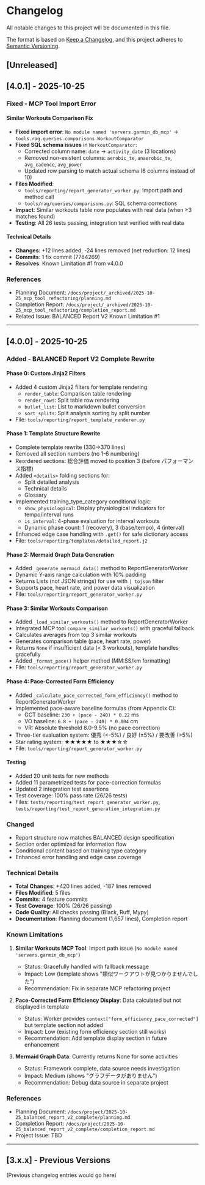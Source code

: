 # Changelog

All notable changes to this project will be documented in this file.

The format is based on [Keep a Changelog](https://keepachangelog.com/en/1.0.0/),
and this project adheres to [Semantic Versioning](https://semver.org/spec/v2.0.0.html).

## [Unreleased]

## [4.0.1] - 2025-10-25

### Fixed - MCP Tool Import Error

#### Similar Workouts Comparison Fix
- **Fixed import error**: `No module named 'servers.garmin_db_mcp'` → `tools.rag.queries.comparisons.WorkoutComparator`
- **Fixed SQL schema issues** in `WorkoutComparator`:
  - Corrected column name: `date` → `activity_date` (3 locations)
  - Removed non-existent columns: `aerobic_te`, `anaerobic_te`, `avg_cadence`, `avg_power`
  - Updated row parsing to match actual schema (6 columns instead of 10)
- **Files Modified**:
  - `tools/reporting/report_generator_worker.py`: Import path and method call
  - `tools/rag/queries/comparisons.py`: SQL schema corrections
- **Impact**: Similar workouts table now populates with real data (when ≥3 matches found)
- **Testing**: All 26 tests passing, integration test verified with real data

#### Technical Details
- **Changes**: +12 lines added, -24 lines removed (net reduction: 12 lines)
- **Commits**: 1 fix commit (7784269)
- **Resolves**: Known Limitation #1 from v4.0.0

### References
- Planning Document: `/docs/project/_archived/2025-10-25_mcp_tool_refactoring/planning.md`
- Completion Report: `/docs/project/_archived/2025-10-25_mcp_tool_refactoring/completion_report.md`
- Related Issue: BALANCED Report V2 Known Limitation #1

---

## [4.0.0] - 2025-10-25

### Added - BALANCED Report V2 Complete Rewrite

#### Phase 0: Custom Jinja2 Filters
- Added 4 custom Jinja2 filters for template rendering:
  - `render_table`: Comparison table rendering
  - `render_rows`: Split table row rendering
  - `bullet_list`: List to markdown bullet conversion
  - `sort_splits`: Split analysis sorting by split number
- File: `tools/reporting/report_template_renderer.py`

#### Phase 1: Template Structure Rewrite
- Complete template rewrite (330→370 lines)
- Removed all section numbers (no 1-6 numbering)
- Reordered sections: 総合評価 moved to position 3 (before パフォーマンス指標)
- Added `<details>` folding sections for:
  - Split detailed analysis
  - Technical details
  - Glossary
- Implemented training_type_category conditional logic:
  - `show_physiological`: Display physiological indicators for tempo/interval runs
  - `is_interval`: 4-phase evaluation for interval workouts
  - Dynamic phase count: 1 (recovery), 3 (base/tempo), 4 (interval)
- Enhanced edge case handling with `.get()` for safe dictionary access
- File: `tools/reporting/templates/detailed_report.j2`

#### Phase 2: Mermaid Graph Data Generation
- Added `_generate_mermaid_data()` method to ReportGeneratorWorker
- Dynamic Y-axis range calculation with 10% padding
- Returns Lists (not JSON strings) for use with `| tojson` filter
- Supports pace, heart rate, and power data visualization
- File: `tools/reporting/report_generator_worker.py`

#### Phase 3: Similar Workouts Comparison
- Added `_load_similar_workouts()` method to ReportGeneratorWorker
- Integrated MCP tool `compare_similar_workouts()` with graceful fallback
- Calculates averages from top 3 similar workouts
- Generates comparison table (pace, heart rate, power)
- Returns `None` if insufficient data (< 3 workouts), template handles gracefully
- Added `_format_pace()` helper method (MM:SS/km formatting)
- File: `tools/reporting/report_generator_worker.py`

#### Phase 4: Pace-Corrected Form Efficiency
- Added `_calculate_pace_corrected_form_efficiency()` method to ReportGeneratorWorker
- Implemented pace-aware baseline formulas (from Appendix C):
  - GCT baseline: `230 + (pace - 240) * 0.22` ms
  - VO baseline: `6.8 + (pace - 240) * 0.004` cm
  - VR: Absolute threshold 8.0-9.5% (no pace correction)
- Three-tier evaluation system: 優秀 (<-5%) / 良好 (±5%) / 要改善 (>5%)
- Star rating system: ★★★★★ to ★★★☆☆
- File: `tools/reporting/report_generator_worker.py`

#### Testing
- Added 20 unit tests for new methods
- Added 11 parametrized tests for pace-correction formulas
- Updated 2 integration test assertions
- Test coverage: 100% pass rate (26/26 tests)
- Files: `tests/reporting/test_report_generator_worker.py`, `tests/reporting/test_report_generation_integration.py`

### Changed

- Report structure now matches BALANCED design specification
- Section order optimized for information flow
- Conditional content based on training type category
- Enhanced error handling and edge case coverage

### Technical Details

- **Total Changes**: +420 lines added, -187 lines removed
- **Files Modified**: 5 files
- **Commits**: 4 feature commits
- **Test Coverage**: 100% (26/26 passing)
- **Code Quality**: All checks passing (Black, Ruff, Mypy)
- **Documentation**: Planning document (1,657 lines), Completion report

### Known Limitations

1. **Similar Workouts MCP Tool**: Import path issue (`No module named 'servers.garmin_db_mcp'`)
   - Status: Gracefully handled with fallback message
   - Impact: Low (template shows "類似ワークアウトが見つかりませんでした")
   - Recommendation: Fix in separate MCP refactoring project

2. **Pace-Corrected Form Efficiency Display**: Data calculated but not displayed in template
   - Status: Worker provides `context["form_efficiency_pace_corrected"]` but template section not added
   - Impact: Low (existing form efficiency section still works)
   - Recommendation: Add template display section in future enhancement

3. **Mermaid Graph Data**: Currently returns None for some activities
   - Status: Framework complete, data source needs investigation
   - Impact: Medium (shows "グラフデータがありません")
   - Recommendation: Debug data source in separate project

### References

- Planning Document: `/docs/project/2025-10-25_balanced_report_v2_complete/planning.md`
- Completion Report: `/docs/project/2025-10-25_balanced_report_v2_complete/completion_report.md`
- Project Issue: TBD

---

## [3.x.x] - Previous Versions

(Previous changelog entries would go here)
